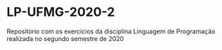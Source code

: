 # LP-UFMG-2020-2
Repositório com os exercícios da disciplina Linguagem de Programação realizada no segundo semestre de 2020

